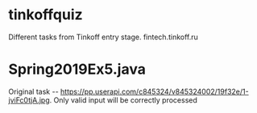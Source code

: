 # tinkoffquiz
Different tasks from Tinkoff entry stage. fintech.tinkoff.ru

# Spring2019Ex5.java
Original task -- https://pp.userapi.com/c845324/v845324002/19f32e/1-jviFc0tjA.jpg. 
Only valid input will be correctly processed
